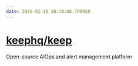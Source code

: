 ```yaml
---
date: 2025-02-18 20:10:08.700958
---
```


# [keephq/keep](https://github.com/keephq/keep)

Open-source AIOps and alert management platform